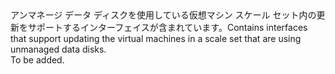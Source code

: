 <Namespace Name="Microsoft.Azure.Management.Compute.Fluent.VirtualMachineScaleSetUnmanagedDataDisk.Update">
  <Docs>
    <summary><span data-ttu-id="08c4b-101">アンマネージ データ ディスクを使用している仮想マシン スケール セット内の更新をサポートするインターフェイスが含まれています。</span><span class="sxs-lookup"><span data-stu-id="08c4b-101">Contains interfaces that support updating the virtual machines in a scale set that are using unmanaged data disks.</span></span></summary> 
    <remarks>To be added.</remarks>
  </Docs>
</Namespace>
